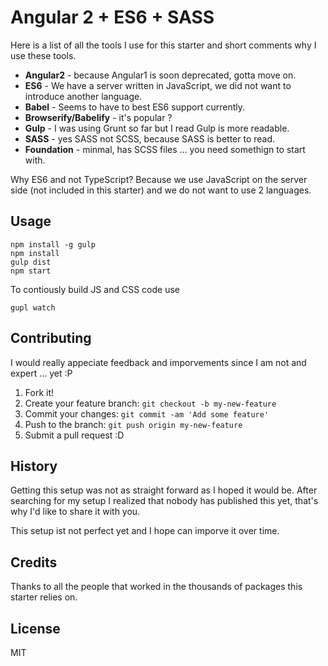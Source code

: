 # Angular 2 + ES6 + SASS

Here is a list of all the tools I use for this starter and short comments why I use these tools.

- **Angular2** - because Angular1 is soon deprecated, gotta move on.
- **ES6** - We have a server written in JavaScript, we did not want to introduce another language.
- **Babel** - Seems to have to best ES6 support currently.
- **Browserify/Babelify** - it's popular ?
- **Gulp** - I was using Grunt so far but I read Gulp is more readable.
- **SASS** - yes SASS not SCSS, because SASS is better to read.
- **Foundation** - minmal, has SCSS files ... you need somethign to start with.

Why ES6 and not TypeScript? Because we use JavaScript on the server side (not included in this starter)
and we do not want to use 2 languages.

## Usage

```
npm install -g gulp
npm install
gulp dist
npm start
```

To contiously build JS and CSS code use
```
gupl watch
```

## Contributing

I would really appeciate feedback and imporvements since I am not and expert ... yet :P

1. Fork it!
2. Create your feature branch: `git checkout -b my-new-feature`
3. Commit your changes: `git commit -am 'Add some feature'`
4. Push to the branch: `git push origin my-new-feature`
5. Submit a pull request :D

## History

Getting this setup was not as straight forward as I hoped it would be. After searching for my setup
I realized that nobody has published this yet, that's why I'd like to share it with you.


This setup ist not perfect yet and I hope can imporve it over time.

## Credits

Thanks to all the people that worked in the thousands of packages this starter relies on.

## License

MIT
